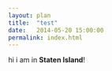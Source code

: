 ```yaml
---
layout: plan
title:  "test"
date:   2014-05-20 15:00:00
permalink: index.html
---
```


hi i am in **Staten Island**!
